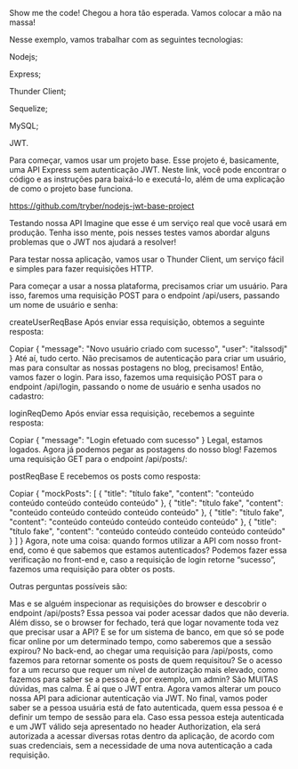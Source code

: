 Show me the code!
Chegou a hora tão esperada. Vamos colocar a mão na massa!

Nesse exemplo, vamos trabalhar com as seguintes tecnologias:

Nodejs;

Express;

Thunder Client;

Sequelize;

MySQL;

JWT.

Para começar, vamos usar um projeto base. Esse projeto é, basicamente, uma API Express sem autenticação JWT. Neste link, você pode encontrar o código e as instruções para baixá-lo e executá-lo, além de uma explicação de como o projeto base funciona.

https://github.com/tryber/nodejs-jwt-base-project

Testando nossa API
Imagine que esse é um serviço real que você usará em produção. Tenha isso mente, pois nesses testes vamos abordar alguns problemas que o JWT nos ajudará a resolver!

Para testar nossa aplicação, vamos usar o Thunder Client, um serviço fácil e simples para fazer requisições HTTP.

Para começar a usar a nossa plataforma, precisamos criar um usuário. Para isso, faremos uma requisição POST para o endpoint /api/users, passando um nome de usuário e senha:

createUserReqBase
Após enviar essa requisição, obtemos a seguinte resposta:

Copiar
{
  "message": "Novo usuário criado com sucesso",
  "user": "italssodj"
}
Até aí, tudo certo. Não precisamos de autenticação para criar um usuário, mas para consultar as nossas postagens no blog, precisamos! Então, vamos fazer o login. Para isso, fazemos uma requisição POST para o endpoint /api/login, passando o nome de usuário e senha usados no cadastro:

loginReqDemo
Após enviar essa requisição, recebemos a seguinte resposta:

Copiar
{
  "message": "Login efetuado com sucesso"
}
Legal, estamos logados. Agora já podemos pegar as postagens do nosso blog! Fazemos uma requisição GET para o endpoint /api/posts/:

postReqBase
E recebemos os posts como resposta:

Copiar
{
    "mockPosts": [
        {
            "title": "título fake",
            "content": "conteúdo conteúdo conteúdo conteúdo conteúdo"
        },
        {
            "title": "título fake",
            "content": "conteúdo conteúdo conteúdo conteúdo conteúdo"
        },
        {
            "title": "título fake",
            "content": "conteúdo conteúdo conteúdo conteúdo conteúdo"
        },
        {
            "title": "título fake",
            "content": "conteúdo conteúdo conteúdo conteúdo conteúdo"
        }
    ]
}
Agora, note uma coisa: quando formos utilizar a API com nosso front-end, como é que sabemos que estamos autenticados? Podemos fazer essa verificação no front-end e, caso a requisição de login retorne “sucesso”, fazemos uma requisição para obter os posts.

Outras perguntas possíveis são:

Mas e se alguém inspecionar as requisições do browser e descobrir o endpoint /api/posts? Essa pessoa vai poder acessar dados que não deveria.
Além disso, se o browser for fechado, terá que logar novamente toda vez que precisar usar a API?
E se for um sistema de banco, em que só se pode ficar online por um determinado tempo, como saberemos que a sessão expirou?
No back-end, ao chegar uma requisição para /api/posts, como fazemos para retornar somente os posts de quem requisitou?
Se o acesso for a um recurso que requer um nível de autorização mais elevado, como fazemos para saber se a pessoa é, por exemplo, um admin?
São MUITAS dúvidas, mas calma. É aí que o JWT entra. Agora vamos alterar um pouco nossa API para adicionar autenticação via JWT. No final, vamos poder saber se a pessoa usuária está de fato autenticada, quem essa pessoa é e definir um tempo de sessão para ela. Caso essa pessoa esteja autenticada e um JWT válido seja apresentado no header Authorization, ela será autorizada a acessar diversas rotas dentro da aplicação, de acordo com suas credenciais, sem a necessidade de uma nova autenticação a cada requisição.